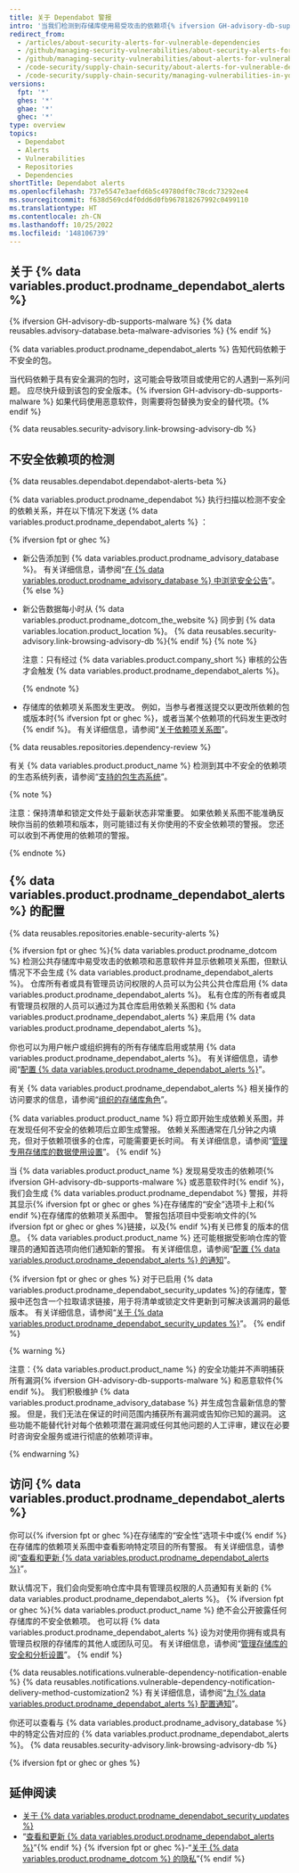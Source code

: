 ```yaml
---
title: 关于 Dependabot 警报
intro: '当我们检测到存储库使用易受攻击的依赖项{% ifversion GH-advisory-db-supports-malware %} 或恶意软件{% endif %} 时，{% data variables.product.product_name %} 发送 {% data variables.product.prodname_dependabot_alerts %}。'
redirect_from:
  - /articles/about-security-alerts-for-vulnerable-dependencies
  - /github/managing-security-vulnerabilities/about-security-alerts-for-vulnerable-dependencies
  - /github/managing-security-vulnerabilities/about-alerts-for-vulnerable-dependencies
  - /code-security/supply-chain-security/about-alerts-for-vulnerable-dependencies
  - /code-security/supply-chain-security/managing-vulnerabilities-in-your-projects-dependencies/about-alerts-for-vulnerable-dependencies
versions:
  fpt: '*'
  ghes: '*'
  ghae: '*'
  ghec: '*'
type: overview
topics:
  - Dependabot
  - Alerts
  - Vulnerabilities
  - Repositories
  - Dependencies
shortTitle: Dependabot alerts
ms.openlocfilehash: 737e5547e3aefd6b5c49780df0c78cdc73292ee4
ms.sourcegitcommit: f638d569cd4f0dd6d0fb967818267992c0499110
ms.translationtype: HT
ms.contentlocale: zh-CN
ms.lasthandoff: 10/25/2022
ms.locfileid: '148106739'
---
```

<!--Marketing-LINK: From /features/security/software-supply-chain page "About alerts for vulnerable dependencies ".-->

## 关于 {% data variables.product.prodname_dependabot_alerts %}

{% ifversion GH-advisory-db-supports-malware %} {% data reusables.advisory-database.beta-malware-advisories %} {% endif %}

{% data variables.product.prodname_dependabot_alerts %} 告知代码依赖于不安全的包。

当代码依赖于具有安全漏洞的包时，这可能会导致项目或使用它的人遇到一系列问题。 应尽快升级到该包的安全版本。{% ifversion GH-advisory-db-supports-malware %} 如果代码使用恶意软件，则需要将包替换为安全的替代项。{% endif %}

{% data reusables.security-advisory.link-browsing-advisory-db %}

## 不安全依赖项的检测

{% data reusables.dependabot.dependabot-alerts-beta %}

{% data variables.product.prodname_dependabot %} 执行扫描以检测不安全的依赖关系，并在以下情况下发送 {% data variables.product.prodname_dependabot_alerts %} ：

{% ifversion fpt or ghec %}
- 新公告添加到 {% data variables.product.prodname_advisory_database %}。 有关详细信息，请参阅“[在 {% data variables.product.prodname_advisory_database %} 中浏览安全公告](/code-security/supply-chain-security/managing-vulnerabilities-in-your-projects-dependencies/browsing-security-vulnerabilities-in-the-github-advisory-database)”。{% else %}
- 新公告数据每小时从 {% data variables.product.prodname_dotcom_the_website %} 同步到 {% data variables.location.product_location %}。 {% data reusables.security-advisory.link-browsing-advisory-db %}{% endif %} {% note %}

  注意：只有经过 {% data variables.product.company_short %} 审核的公告才会触发 {% data variables.product.prodname_dependabot_alerts %}。

  {% endnote %}
- 存储库的依赖项关系图发生更改。 例如，当参与者推送提交以更改所依赖的包或版本时{% ifversion fpt or ghec %}，或者当某个依赖项的代码发生更改时{% endif %}。 有关详细信息，请参阅“[关于依赖项关系图](/code-security/supply-chain-security/about-the-dependency-graph)”。

{% data reusables.repositories.dependency-review %}

有关 {% data variables.product.product_name %} 检测到其中不安全的依赖项的生态系统列表，请参阅“[支持的包生态系统](/github/visualizing-repository-data-with-graphs/about-the-dependency-graph#supported-package-ecosystems)”。

{% note %}

注意：保持清单和锁定文件处于最新状态非常重要。 如果依赖关系图不能准确反映你当前的依赖项和版本，则可能错过有关你使用的不安全依赖项的警报。 您还可以收到不再使用的依赖项的警报。

{% endnote %}

##  {% data variables.product.prodname_dependabot_alerts %} 的配置

{% data reusables.repositories.enable-security-alerts %}

{% ifversion fpt or ghec %}{% data variables.product.prodname_dotcom %} 检测公共存储库中易受攻击的依赖项和恶意软件并显示依赖项关系图，但默认情况下不会生成 {% data variables.product.prodname_dependabot_alerts %}。 仓库所有者或具有管理员访问权限的人员可以为公共公共仓库启用 {% data variables.product.prodname_dependabot_alerts %}。 私有仓库的所有者或具有管理员权限的人员可以通过为其仓库启用依赖关系图和 {% data variables.product.prodname_dependabot_alerts %} 来启用 {% data variables.product.prodname_dependabot_alerts %}。

你也可以为用户帐户或组织拥有的所有存储库启用或禁用 {% data variables.product.prodname_dependabot_alerts %}。 有关详细信息，请参阅“[配置 {% data variables.product.prodname_dependabot_alerts %}](/code-security/dependabot/dependabot-alerts/configuring-dependabot-alerts)”。

有关 {% data variables.product.prodname_dependabot_alerts %} 相关操作的访问要求的信息，请参阅“[组织的存储库角色](/organizations/managing-access-to-your-organizations-repositories/repository-roles-for-an-organization#access-requirements-for-security-features)”。

{% data variables.product.product_name %} 将立即开始生成依赖关系图，并在发现任何不安全的依赖项后立即生成警报。 依赖关系图通常在几分钟之内填充，但对于依赖项很多的仓库，可能需要更长时间。 有关详细信息，请参阅“[管理专用存储库的数据使用设置](/get-started/privacy-on-github/managing-data-use-settings-for-your-private-repository)”。
{% endif %}

当 {% data variables.product.product_name %} 发现易受攻击的依赖项{% ifversion GH-advisory-db-supports-malware %} 或恶意软件时{% endif %}，我们会生成 {% data variables.product.prodname_dependabot %} 警报，并将其显示{% ifversion fpt or ghec or ghes %}在存储库的“安全”选项卡上和{% endif %}在存储库的依赖项关系图中。 警报包括项目中受影响文件的{% ifversion fpt or ghec or ghes %}链接，以及{% endif %}有关已修复的版本的信息。 {% data variables.product.product_name %} 还可能根据受影响仓库的管理员的通知首选项向他们通知新的警报。 有关详细信息，请参阅“[配置 {% data variables.product.prodname_dependabot_alerts %} 的通知](/code-security/dependabot/dependabot-alerts/configuring-notifications-for-dependabot-alerts)”。

{% ifversion fpt or ghec or ghes %} 对于已启用 {% data variables.product.prodname_dependabot_security_updates %}的存储库，警报中还包含一个拉取请求链接，用于将清单或锁定文件更新到可解决该漏洞的最低版本。 有关详细信息，请参阅“[关于 {% data variables.product.prodname_dependabot_security_updates %}](/github/managing-security-vulnerabilities/about-dependabot-security-updates)”。
{% endif %}

{% warning %}

注意：{% data variables.product.product_name %} 的安全功能并不声明捕获所有漏洞{% ifversion GH-advisory-db-supports-malware %} 和恶意软件{% endif %}。 我们积极维护 {% data variables.product.prodname_advisory_database %} 并生成包含最新信息的警报。 但是，我们无法在保证的时间范围内捕获所有漏洞或告知你已知的漏洞。 这些功能不能替代针对每个依赖项潜在漏洞或任何其他问题的人工评审，建议在必要时咨询安全服务或进行彻底的依赖项评审。

{% endwarning %}

## 访问 {% data variables.product.prodname_dependabot_alerts %}

你可以{% ifversion fpt or ghec %}在存储库的“安全性”选项卡中或{% endif %}在存储库的依赖项关系图中查看影响特定项目的所有警报。 有关详细信息，请参阅“[查看和更新 {% data variables.product.prodname_dependabot_alerts %}](/code-security/dependabot/dependabot-alerts/viewing-and-updating-dependabot-alerts)”。

默认情况下，我们会向受影响仓库中具有管理员权限的人员通知有关新的 {% data variables.product.prodname_dependabot_alerts %}。 {% ifversion fpt or ghec %}{% data variables.product.product_name %} 绝不会公开披露任何存储库的不安全依赖项。 也可以将 {% data variables.product.prodname_dependabot_alerts %} 设为对使用你拥有或具有管理员权限的存储库的其他人或团队可见。 有关详细信息，请参阅“[管理存储库的安全和分析设置](/github/administering-a-repository/managing-security-and-analysis-settings-for-your-repository#granting-access-to-security-alerts)”。
{% endif %}

{% data reusables.notifications.vulnerable-dependency-notification-enable %} {% data reusables.notifications.vulnerable-dependency-notification-delivery-method-customization2 %} 有关详细信息，请参阅“[为 {% data variables.product.prodname_dependabot_alerts %} 配置通知](/code-security/dependabot/dependabot-alerts/configuring-notifications-for-dependabot-alerts)”。

你还可以查看与 {% data variables.product.prodname_advisory_database %} 中的特定公告对应的 {% data variables.product.prodname_dependabot_alerts %}。 {% data reusables.security-advisory.link-browsing-advisory-db %}

{% ifversion fpt or ghec or ghes %}
## 延伸阅读

- [关于 {% data variables.product.prodname_dependabot_security_updates %}](/github/managing-security-vulnerabilities/about-dependabot-security-updates)
- “[查看和更新 {% data variables.product.prodname_dependabot_alerts %}](/code-security/dependabot/dependabot-alerts/viewing-and-updating-dependabot-alerts)”{% endif %} {% ifversion fpt or ghec %}-“[关于 {% data variables.product.prodname_dotcom %} 的隐私](/get-started/privacy-on-github)”{% endif %}
